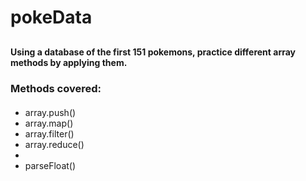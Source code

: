 # pokeData
##
#### Using a database of the first 151 pokemons, practice different array methods by applying them.
#####
### Methods covered:
####
* array.push()
* array.map()
* array.filter()
* array.reduce()
*
* parseFloat()
